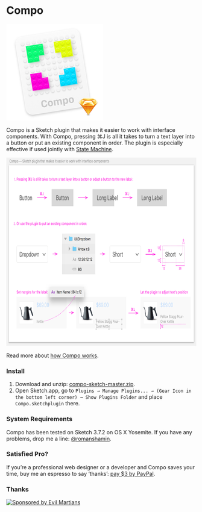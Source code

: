 # Compo

<img width="256" height="256" src="images/compo-icon@2x.png" title="Compo Icon">

Compo is a Sketch plugin that makes it easier to work with interface components. With Compo, pressing ⌘J is all it takes to turn a text layer into a button or put an existing component in order. The plugin is especially effective if used jointly with [State Machine](https://github.com/romashamin/statemachine-sketch).

<img width="800" height="500" src="images/compo-explanation@2x.png" title="How Compo works">

Read more about [how Compo works](https://evilmartians.com/chronicles/compo-sketch).

### Install

1. Download and unzip: [compo-sketch-master.zip].
2. Open Sketch.app, go to `Plugins → Manage Plugins... → (Gear Icon in the bottom left corner) → Show Plugins Folder` and place `Compo.sketchplugin` there.

[compo-sketch-master.zip]: https://github.com/romashamin/compo-sketch/archive/master.zip

### System Requirements

Compo has been tested on Sketch 3.7.2 on OS X Yosemite. If you have any problems, drop me a line: [@romanshamin].

[@romanshamin]: https://twitter.com/romanshamin

### Satisfied Pro?

If you’re a professional web designer or a developer and Compo saves your time, buy me an espresso to say ‘thanks’: [pay $3 by PayPal].

[pay $3 by PayPal]: https://www.paypal.me/romanshamin/3

### Thanks

<a href="https://evilmartians.com/?utm_source=compo">
<img src="https://evilmartians.com/badges/sponsored-by-evil-martians.svg" alt="Sponsored by Evil Martians" width="236" height="54"></a>

